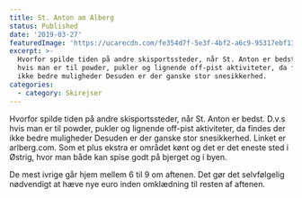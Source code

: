 ```yaml
---
title: St. Anton am Alberg
status: Published
date: '2019-03-27'
featuredImage: 'https://ucarecdn.com/fe354d7f-5e3f-4bf2-a6c9-95317ebf13a9/'
excerpt: >-
  Hvorfor spilde tiden på andre skisportssteder, når St. Anton er bedst. D.v.s
  hvis man er til powder, pukler og lignende off-pist aktiviteter, da findes der
  ikke bedre muligheder Desuden er der ganske stor snesikkerhed. 
categories:
  - category: Skirejser
---
```

Hvorfor spilde tiden på andre skisportssteder, når St. Anton er bedst. D.v.s hvis man er til powder, pukler og lignende off-pist aktiviteter, da findes der ikke bedre muligheder Desuden er der ganske stor snesikkerhed. Linket er arlberg.com. Som et plus ekstra er området kønt og det er det eneste sted i Østrig, hvor man både kan spise godt på bjerget og i byen.

De mest ivrige går hjem mellem 6 til 9 om aftenen. Det gør det selvfølgelig nødvendigt at hæve nye euro inden omklædning til resten af aftenen.
